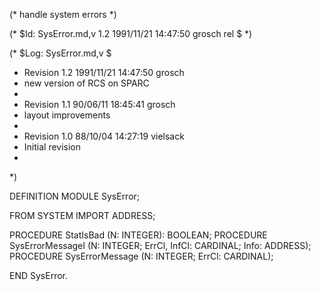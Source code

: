 (* handle system errors *)

(* $Id: SysError.md,v 1.2 1991/11/21 14:47:50 grosch rel $ *)

(* $Log: SysError.md,v $
 * Revision 1.2  1991/11/21  14:47:50  grosch
 * new version of RCS on SPARC
 *
 * Revision 1.1  90/06/11  18:45:41  grosch
 * layout improvements
 * 
 * Revision 1.0	 88/10/04  14:27:19  vielsack
 * Initial revision
 * 
 *)

DEFINITION MODULE SysError;

FROM SYSTEM	IMPORT ADDRESS;

PROCEDURE StatIsBad		(N: INTEGER): BOOLEAN;
PROCEDURE SysErrorMessageI	(N: INTEGER; ErrCl, InfCl: CARDINAL; Info: ADDRESS);
PROCEDURE SysErrorMessage	(N: INTEGER; ErrCl: CARDINAL);

END SysError.
